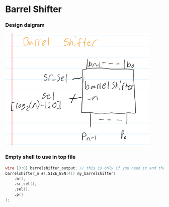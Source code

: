 # Barrel Shifter

### Design daigram
![bs diagram](/imgs/design_diagrams/barrelshifter.png)

### Empty shell to use in top file
```verilog
wire [3:0] barrelshifter_output; // this is only if you need it and the bus # is set to the default parameter 4
barrelshifter_n #(.SIZE_BSN(4)) my_barrelshifter(
    .b(),
    .sr_sel(),
    .sel(),
    .p()
);
```